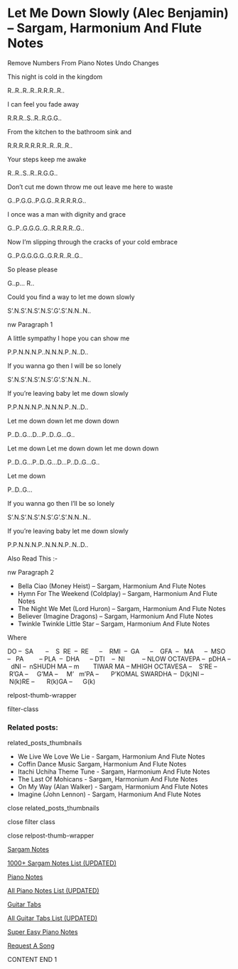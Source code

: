 
# Let Me Down Slowly (Alec Benjamin) – Sargam, Harmonium And Flute Notes

Remove Numbers From Piano Notes
Undo Changes

This night is cold in the kingdom

R..R..R..R..R.R.R..R..

I can feel you fade away

R.R.R..S..R..R.G.G..

From the kitchen to the bathroom sink and

R.R.R.R.R.R.R..R..R..R..

Your steps keep me awake

R..R..S..R..R.G.G..

Don’t cut me down throw me out leave me here to waste

G..P.G.G..P.G.G..R.R.R.R.G..

I once was a man with dignity and grace

G..P..G.G.G..G..R.R.R.R..G..

Now I’m slipping through the cracks of your cold embrace

G..P.G.G.G.G..G.R.R..R..G..

So please please

G..p… R..

Could you find a way to let me down slowly

S’.N.S’.N.S’.N.S’.G’.S’.N.N..N..

nw Paragraph 1

A little sympathy I hope you can show me

P.P.N.N.N.P..N.N.N.P..N..D..

If you wanna go then I will be so lonely

S’.N.S’.N.S’.N.S’.G’.S’.N.N..N..

If you’re leaving baby let me down slowly

P.P.N.N.N.P..N.N.N.P..N..D..

Let me down down let me down down

P..D..G…D…P..D..G…G..

Let me down Let me down down let me down down

P..D..G…P..D..G…D…P..D..G…G..

Let me down

P..D..G…

If you wanna go then I’ll be so lonely

S’.N.S’.N.S’.N.S’.G’.S’.N.N..N..

If you’re leaving baby let me down slowly

P.P.N.N.N.P..N.N.N.P..N..D..

Also Read This :-

nw Paragraph 2

* Bella Ciao (Money Heist) – Sargam, Harmonium And Flute Notes
* Hymn For The Weekend (Coldplay) – Sargam, Harmonium And Flute Notes
* The Night We Met (Lord Huron) – Sargam, Harmonium And Flute Notes
* Believer (Imagine Dragons) – Sargam, Harmonium And Flute Notes
* Twinkle Twinkle Little Star – Sargam, Harmonium And Flute Notes

Where

DO –  SA       –    S  RE  –  RE      –    RMI  –  GA      –    GFA  –   MA      –  MSO  –   PA         – PLA  –  DHA      – DTI    –  NI          – NLOW OCTAVEPA –  pDHA –  dNI –  nSHUDH MA – m        TIWAR MA – MHIGH OCTAVESA –    S’RE –     R’GA –     G’MA –     M’   m’PA –       P’KOMAL SWARDHA –  D(k)NI –       N(k)RE –       R(k)GA –      G(k)

relpost-thumb-wrapper

filter-class

### Related posts:

related_posts_thumbnails

* We Live We Love We Lie - Sargam, Harmonium And Flute Notes
* Coffin Dance Music Sargam, Harmonium And Flute Notes
* Itachi Uchiha Theme Tune - Sargam, Harmonium And Flute Notes
* The Last Of Mohicans  - Sargam, Harmonium And Flute Notes
* On My Way (Alan Walker) - Sargam, Harmonium And Flute Notes
* Imagine (John Lennon) - Sargam, Harmonium And Flute Notes

close related_posts_thumbnails

close filter class

close relpost-thumb-wrapper

[Sargam Notes](https://www.notationsworld.com/sargam-notes.html)

[1000+ Sargam Notes List (UPDATED)](https://www.notationsworld.com/all-songs-list-sargam-notes.html)

[Piano Notes](https://www.notationsworld.com/piano-notes.html)

[All Piano Notes List (UPDATED)](https://www.notationsworld.com/all-songs-list-piano-notes.html)

[Guitar Tabs](https://www.notationsworld.com/guitar-tabs.html)

[All Guitar Tabs List (UPDATED)](https://www.notationsworld.com/all-songs-list-guitar-tabs.html)

[Super Easy Piano Notes](https://studywall.in/)

[Request A Song](https://www.notationsworld.com/request-a-song.html)

CONTENT END 1

